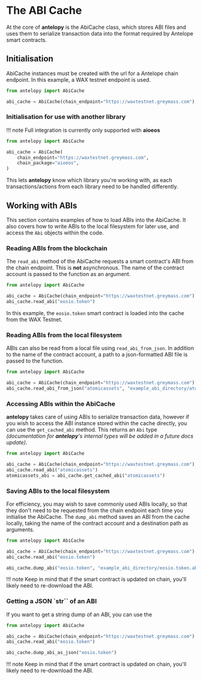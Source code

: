 # The ABI Cache

At the core of **antelopy** is the AbiCache class, which stores ABI files and uses them to serialize transaction data into the format required by Antelope smart contracts.

## Initialisation

AbiCache instances must be created with the url for a Antelope chain endpoint.
In this example, a WAX testnet endpoint is used.

```py
from antelopy import AbiCache

abi_cache = AbiCache(chain_endpoint="https://waxtestnet.greymass.com")
```

### Initialisation for use with another library

!!! note
    Full integration is currently only supported with **aioeos**

``` py
from antelopy import AbiCache

abi_cache = AbiCache(
    chain_endpoint="https://waxtestnet.greymass.com", 
    chain_package="aioeos", 
)
```

This lets **antelopy** know which library you're working with, as each transactions/actions from each library need to be handled differently.

## Working with ABIs
This section contains examples of how to load ABIs into the AbiCache. It also covers how to write ABIs to the local filesystem for later use, and access the `Abi` objects within the code.

### Reading ABIs from the blockchain
The `read_abi` method of the AbiCache requests a smart contract's ABI from the chain endpoint. This is **not** asynchronous.
The name of the contract account is passed to the function as an argument.
``` py hl_lines="4"
from antelopy import AbiCache

abi_cache = AbiCache(chain_endpoint="https://waxtestnet.greymass.com")
abi_cache.read_abi("eosio.token")
```
In this example, the `eosio.token` smart contract is loaded into the cache from the WAX Testnet.

### Reading ABIs from the local filesystem
ABIs can also be read from a local file using `read_abi_from_json`. In addition to the name of the contract account, a path to a json-formatted ABI file is passed to the function.
``` py hl_lines="4"
from antelopy import AbiCache

abi_cache = AbiCache(chain_endpoint="https://waxtestnet.greymass.com")
abi_cache.read_abi_from_json("atomicassets", "example_abi_directory/atomicassets.abi")
```

### Accessing ABIs within the AbiCache
**antelopy** takes care of using ABIs to serialize transaction data, however if you wish to access the ABI instance stored within the cache directly, you can use the `get_cached_abi` method. This returns an `Abi` type *(documentation for **antelopy**'s internal types will be added in a future docs update)*.

``` py hl_lines="5"
from antelopy import AbiCache

abi_cache = AbiCache(chain_endpoint="https://waxtestnet.greymass.com")
abi_cache.read_abi("atomicassets")
atomicassets_abi = abi_cache.get_cached_abi("atomicassets")
```

### Saving ABIs to the local filesystem
For efficiency, you may wish to save commonly used ABIs locally, so that they don't need to be requested from the chain endpoint each time you initialise the AbiCache.
The `dump_abi` method saves an ABI from the cache locally, taking the name of the contract account and a destination path as arguments.

``` py hl_lines="6"
from antelopy import AbiCache

abi_cache = AbiCache(chain_endpoint="https://waxtestnet.greymass.com")
abi_cache.read_abi("eosio.token")

abi_cache.dump_abi("eosio.token", "example_abi_directory/eosio.token.abi")
```

!!! note
    Keep in mind that if the smart contract is updated on chain, you'll likely need to re-download the ABI.



### Getting a JSON `str`` of an ABI
If you want to get a string dump of an ABI, you can use the 

``` py hl_lines="6"
from antelopy import AbiCache

abi_cache = AbiCache(chain_endpoint="https://waxtestnet.greymass.com")
abi_cache.read_abi("eosio.token")

abi_cache.dump_abi_as_json("eosio.token")
```

!!! note
    Keep in mind that if the smart contract is updated on chain, you'll likely need to re-download the ABI.